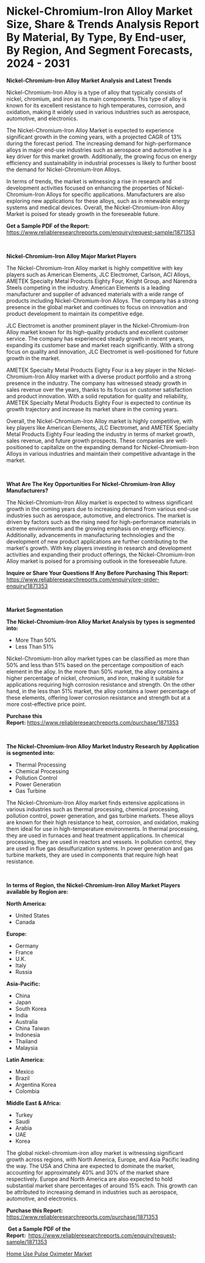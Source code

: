 <p><h1>Nickel-Chromium-Iron Alloy Market Size, Share & Trends Analysis Report By Material, By Type, By End-user, By Region, And Segment Forecasts, 2024 - 2031</h1></p><p><strong>Nickel-Chromium-Iron Alloy Market Analysis and Latest Trends</strong></p>
<p><p>Nickel-Chromium-Iron Alloy is a type of alloy that typically consists of nickel, chromium, and iron as its main components. This type of alloy is known for its excellent resistance to high temperatures, corrosion, and oxidation, making it widely used in various industries such as aerospace, automotive, and electronics.</p><p>The Nickel-Chromium-Iron Alloy Market is expected to experience significant growth in the coming years, with a projected CAGR of 13% during the forecast period. The increasing demand for high-performance alloys in major end-use industries such as aerospace and automotive is a key driver for this market growth. Additionally, the growing focus on energy efficiency and sustainability in industrial processes is likely to further boost the demand for Nickel-Chromium-Iron Alloys.</p><p>In terms of trends, the market is witnessing a rise in research and development activities focused on enhancing the properties of Nickel-Chromium-Iron Alloys for specific applications. Manufacturers are also exploring new applications for these alloys, such as in renewable energy systems and medical devices. Overall, the Nickel-Chromium-Iron Alloy Market is poised for steady growth in the foreseeable future.</p></p>
<p><strong>Get a Sample PDF of the Report:&nbsp;</strong> <a href="https://www.reliableresearchreports.com/enquiry/request-sample/1871353">https://www.reliableresearchreports.com/enquiry/request-sample/1871353</a></p>
<p>&nbsp;</p>
<p><strong>Nickel-Chromium-Iron Alloy Major Market Players</strong></p>
<p><p>The Nickel-Chromium-Iron Alloy market is highly competitive with key players such as American Elements, JLC Electromet, Carlson, ACI Alloys, AMETEK Specialty Metal Products Eighty Four, Knight Group, and Narendra Steels competing in the industry. American Elements is a leading manufacturer and supplier of advanced materials with a wide range of products including Nickel-Chromium-Iron Alloys. The company has a strong presence in the global market and continues to focus on innovation and product development to maintain its competitive edge.</p><p>JLC Electromet is another prominent player in the Nickel-Chromium-Iron Alloy market known for its high-quality products and excellent customer service. The company has experienced steady growth in recent years, expanding its customer base and market reach significantly. With a strong focus on quality and innovation, JLC Electromet is well-positioned for future growth in the market.</p><p>AMETEK Specialty Metal Products Eighty Four is a key player in the Nickel-Chromium-Iron Alloy market with a diverse product portfolio and a strong presence in the industry. The company has witnessed steady growth in sales revenue over the years, thanks to its focus on customer satisfaction and product innovation. With a solid reputation for quality and reliability, AMETEK Specialty Metal Products Eighty Four is expected to continue its growth trajectory and increase its market share in the coming years.</p><p>Overall, the Nickel-Chromium-Iron Alloy market is highly competitive, with key players like American Elements, JLC Electromet, and AMETEK Specialty Metal Products Eighty Four leading the industry in terms of market growth, sales revenue, and future growth prospects. These companies are well-positioned to capitalize on the expanding demand for Nickel-Chromium-Iron Alloys in various industries and maintain their competitive advantage in the market.</p></p>
<p>&nbsp;</p>
<p><strong>What Are The Key Opportunities For Nickel-Chromium-Iron Alloy Manufacturers?</strong></p>
<p><p>The Nickel-Chromium-Iron Alloy market is expected to witness significant growth in the coming years due to increasing demand from various end-use industries such as aerospace, automotive, and electronics. The market is driven by factors such as the rising need for high-performance materials in extreme environments and the growing emphasis on energy efficiency. Additionally, advancements in manufacturing technologies and the development of new product applications are further contributing to the market's growth. With key players investing in research and development activities and expanding their product offerings, the Nickel-Chromium-Iron Alloy market is poised for a promising outlook in the foreseeable future.</p></p>
<p><strong>Inquire or Share Your Questions If Any Before Purchasing This Report:</strong> <a href="https://www.reliableresearchreports.com/enquiry/pre-order-enquiry/1871353">https://www.reliableresearchreports.com/enquiry/pre-order-enquiry/1871353</a></p>
<p>&nbsp;</p>
<p><strong>Market Segmentation</strong></p>
<p><strong>The Nickel-Chromium-Iron Alloy Market Analysis by types is segmented into:</strong></p>
<p><ul><li>More Than 50%</li><li>Less Than 51%</li></ul></p>
<p><p>Nickel-Chromium-Iron alloy market types can be classified as more than 50% and less than 51% based on the percentage composition of each element in the alloy. In the more than 50% market, the alloy contains a higher percentage of nickel, chromium, and iron, making it suitable for applications requiring high corrosion resistance and strength. On the other hand, in the less than 51% market, the alloy contains a lower percentage of these elements, offering lower corrosion resistance and strength but at a more cost-effective price point.</p></p>
<p><strong>Purchase this Report:&nbsp;</strong><a href="https://www.reliableresearchreports.com/purchase/1871353">https://www.reliableresearchreports.com/purchase/1871353</a></p>
<p>&nbsp;</p>
<p><strong>The Nickel-Chromium-Iron Alloy Market Industry Research by Application is segmented into:</strong></p>
<p><ul><li>Thermal Processing</li><li>Chemical Processing</li><li>Pollution Control</li><li>Power Generation</li><li>Gas Turbine</li></ul></p>
<p><p>The Nickel-Chromium-Iron Alloy market finds extensive applications in various industries such as thermal processing, chemical processing, pollution control, power generation, and gas turbine markets. These alloys are known for their high resistance to heat, corrosion, and oxidation, making them ideal for use in high-temperature environments. In thermal processing, they are used in furnaces and heat treatment applications. In chemical processing, they are used in reactors and vessels. In pollution control, they are used in flue gas desulfurization systems. In power generation and gas turbine markets, they are used in components that require high heat resistance.</p></p>
<p>&nbsp;</p>
<p><strong>In terms of Region, the Nickel-Chromium-Iron Alloy Market Players available by Region are:</strong></p>
<p>
    <p> <strong> North America: </strong>
        <ul>
            <li>United States</li>
            <li>Canada</li>
        </ul>
        </p> 
    <p> <strong> Europe: </strong>
        <ul>
            <li>Germany</li>
            <li>France</li>
            <li>U.K.</li>
            <li>Italy</li>
            <li>Russia</li>
        </ul>
        </p> 
    <p> <strong> Asia-Pacific: </strong>
        <ul>
            <li>China</li>
            <li>Japan</li>
            <li>South Korea</li>
            <li>India</li>
            <li>Australia</li>
            <li>China Taiwan</li>
            <li>Indonesia</li>
            <li>Thailand</li>
            <li>Malaysia</li>
        </ul>
        </p> 
    <p> <strong> Latin America: </strong>
        <ul>
            <li>Mexico</li>
            <li>Brazil</li>
            <li>Argentina Korea</li>
            <li>Colombia</li>
        </ul>
        </p> 
    <p> <strong> Middle East & Africa: </strong>
        <ul>
            <li>Turkey</li>
            <li>Saudi</li>
            <li>Arabia</li>
            <li>UAE</li>
            <li>Korea</li>
        </ul>
    </p>
    </p>
<p><p>The global nickel-chromium-iron alloy market is witnessing significant growth across regions, with North America, Europe, and Asia Pacific leading the way. The USA and China are expected to dominate the market, accounting for approximately 40% and 30% of the market share respectively. Europe and North America are also expected to hold substantial market share percentages of around 15% each. This growth can be attributed to increasing demand in industries such as aerospace, automotive, and electronics.</p></p>
<p><strong>Purchase this Report: </strong><a href="https://www.reliableresearchreports.com/purchase/1871353">https://www.reliableresearchreports.com/purchase/1871353</a></p>
<p>&nbsp;<strong>Get a Sample PDF of the Report:&nbsp;&nbsp;</strong><a href="https://www.reliableresearchreports.com/enquiry/request-sample/1871353">https://www.reliableresearchreports.com/enquiry/request-sample/1871353</a></p>
<p><strong></strong></p>
<p><p><a href="https://noble-drawer-34c.notion.site/Home-Use-Pulse-Oximeter-Market-Size-Reflecting-a-Forecast-Till-2031-Market-By-Type-By-Application--b860670b9b5d4fd99dbff5df33f020a3">Home Use Pulse Oximeter Market</a></p></p>